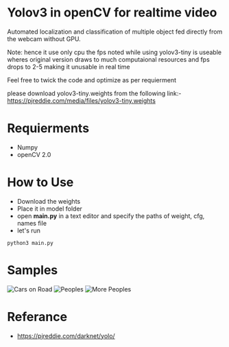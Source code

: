# Yolov3 in openCV for realtime video
Automated localization and classification of multiple object fed directly from the webcam without GPU.

Note: hence it use only cpu the fps noted while using yolov3-tiny is useable wheres original version draws to much computaional resources and fps drops to 2-5 making it unusable in real time

Feel free to twick the code and optimize as per requierment

please download yolov3-tiny.weights from the following link:-
https://pjreddie.com/media/files/yolov3-tiny.weights

# Requierments
- Numpy
- openCV 2.0

# How to Use
- Download the weights
- Place it in model folder
- open **main.py** in a text editor and specify the paths of weight, cfg, names file
- let's run 

```
python3 main.py

```

# Samples

![Cars on Road](https://github.com/aiand647/yolov3_in_openCV_for_realtime_videos/tree/master/samples/cars.png)
![Peoples](https://github.com/aiand647/yolov3_in_openCV_for_realtime_videos/tree/master/samples/people.png)
![More Peoples](https://github.com/aiand647/yolov3_in_openCV_for_realtime_videos/tree/master/samples/people2.png)

# Referance
- https://pjreddie.com/darknet/yolo/
